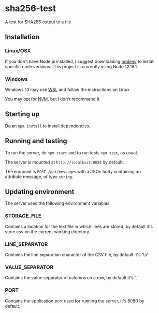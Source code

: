 # sha256-test

A test for SHA256 output to a file

## Installation

### Linux/OSX

If you don't have Node.js installed, I suggest downloading [nodenv](https://github.com/nodenv/nodenv) to install specific node versions. This project is currently using Node 12.16.1.

### Windows

Windows 10 may use [WSL](https://docs.microsoft.com/en-us/windows/wsl/install-win10) and follow the instructions on Linux.

You may opt for [NVM](https://github.com/coreybutler/nvm-windows), but I don't recommend it.

## Starting up

Do an `npm install` to install dependencies.

## Running and testing

To run the server, do `npm start` and to run tests `npm test`, as usual.

The server is mounted at `http://localhost:8080` by default.

The endpoint is `POST /api/messages` with a JSOn body containing an attribute message, of type `string`.

## Updating environment

The server uses the following environment variables:

### STORAGE_FILE

Contains a location for the text file in which lines are stored, by default it's store.csv on the current working directory.

### LINE_SEPARATOR

Contains the line separation character of the CSV file, by default it's '\n'

### VALUE_SEPARATOR

Contains the value separator of columns on a row, by default it's ','

### PORT

Contains the application port used for running the server, it's 8080 by default.

